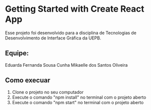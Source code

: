 # Getting Started with Create React App

Esse projeto foi desenvolvido para a disciplina de Tecnologias de Desenvolvimento de Interface Gráfica da UEPB.

## Equipe:
  Eduarda Fernanda Sousa Cunha
  Mikaelle dos Santos Oliveira

## Como execuar

1. Clone o projeto no seu computador
2. Execute o comando "npm install" no terminal com o projeto aberto
3. Execute o comando "npm start" no terminal com o projeto aberto
